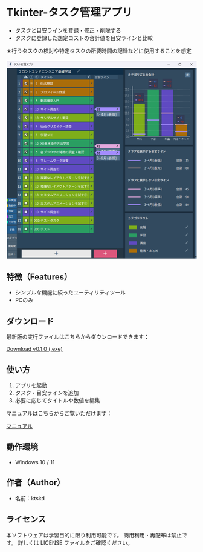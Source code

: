 ﻿# Tkinter-タスク管理アプリ

- タスクと目安ラインを登録・修正・削除する
- タスクに登録した想定コストの合計値を目安ラインと比較

＊行うタスクの検討や特定タスクの所要時間の記録などに使用することを想定

![スクリーンショット](screenshot.png)

## 特徴（Features）

- シンプルな機能に絞ったユーティリティツール
- PCのみ

## ダウンロード

最新版の実行ファイルはこちらからダウンロードできます：

[Download v0.1.0 (.exe)](https://github.com/ktskd-hi/tkinter-task-app/releases/tag/v0.1.0)

## 使い方

1. アプリを起動
2. タスク・目安ラインを追加
3. 必要に応じてタイトルや数値を編集

マニュアルはこちらからご覧いただけます：

[マニュアル](https://ktskd-hi.github.io/task-app-manual/1-1_%E7%94%BB%E9%9D%A2%E3%81%AE%E6%A6%82%E8%A6%81.html)

## 動作環境

- Windows 10 / 11

## 作者（Author）

- 名前：ktskd

## ライセンス
本ソフトウェアは学習目的に限り利用可能です。
商用利用・再配布は禁止です。
詳しくは LICENSE ファイルをご確認ください。

